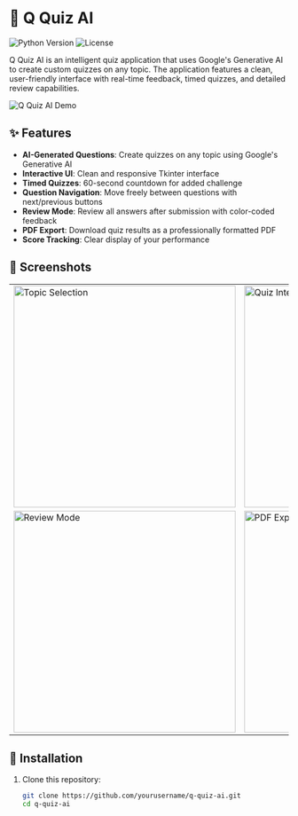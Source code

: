 # 🧠 Q Quiz AI

![Python Version](https://img.shields.io/badge/python-3.7%2B-blue)
![License](https://img.shields.io/badge/license-MIT-green)

Q Quiz AI is an intelligent quiz application that uses Google's Generative AI to create custom quizzes on any topic. The application features a clean, user-friendly interface with real-time feedback, timed quizzes, and detailed review capabilities.

![Q Quiz AI Demo](https://github.com/yourusername/q-quiz-ai/raw/main/screenshots/demo.gif)

## ✨ Features

- **AI-Generated Questions**: Create quizzes on any topic using Google's Generative AI
- **Interactive UI**: Clean and responsive Tkinter interface
- **Timed Quizzes**: 60-second countdown for added challenge
- **Question Navigation**: Move freely between questions with next/previous buttons
- **Review Mode**: Review all answers after submission with color-coded feedback
- **PDF Export**: Download quiz results as a professionally formatted PDF
- **Score Tracking**: Clear display of your performance

## 📸 Screenshots

<table>
  <tr>
    <td><img src="https://github.com/yourusername/q-quiz-ai/raw/main/screenshots/topic-selection.png" alt="Topic Selection" width="400"/></td>
    <td><img src="https://github.com/yourusername/q-quiz-ai/raw/main/screenshots/quiz-interface.png" alt="Quiz Interface" width="400"/></td>
  </tr>
  <tr>
    <td><img src="https://github.com/yourusername/q-quiz-ai/raw/main/screenshots/review-mode.png" alt="Review Mode" width="400"/></td>
    <td><img src="https://github.com/yourusername/q-quiz-ai/raw/main/screenshots/pdf-export.png" alt="PDF Export" width="400"/></td>
  </tr>
</table>

## 🚀 Installation

1. Clone this repository:
   ```bash
   git clone https://github.com/yourusername/q-quiz-ai.git
   cd q-quiz-ai
